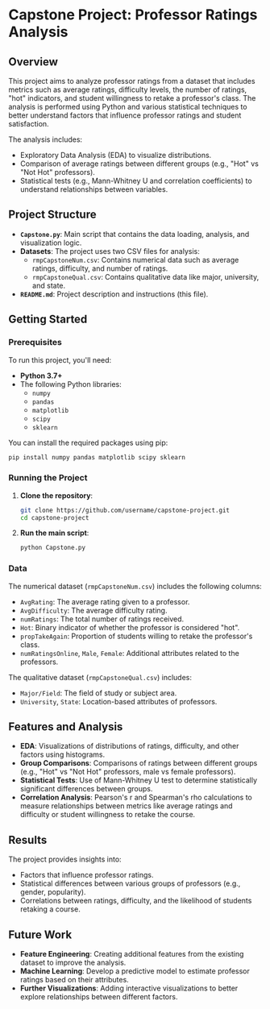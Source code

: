# Capstone Project: Professor Ratings Analysis

## Overview

This project aims to analyze professor ratings from a dataset that includes metrics such as average ratings, difficulty levels, the number of ratings, "hot" indicators, and student willingness to retake a professor's class. The analysis is performed using Python and various statistical techniques to better understand factors that influence professor ratings and student satisfaction.

The analysis includes:
- Exploratory Data Analysis (EDA) to visualize distributions.
- Comparison of average ratings between different groups (e.g., "Hot" vs "Not Hot" professors).
- Statistical tests (e.g., Mann-Whitney U and correlation coefficients) to understand relationships between variables.

## Project Structure

- **`Capstone.py`**: Main script that contains the data loading, analysis, and visualization logic.
- **Datasets**: The project uses two CSV files for analysis:
  - `rmpCapstoneNum.csv`: Contains numerical data such as average ratings, difficulty, and number of ratings.
  - `rmpCapstoneQual.csv`: Contains qualitative data like major, university, and state.
- **`README.md`**: Project description and instructions (this file).

## Getting Started

### Prerequisites

To run this project, you'll need:
- **Python 3.7+**
- The following Python libraries:
  - `numpy`
  - `pandas`
  - `matplotlib`
  - `scipy`
  - `sklearn`

You can install the required packages using pip:
```sh
pip install numpy pandas matplotlib scipy sklearn
```

### Running the Project

1. **Clone the repository**:
   ```sh
   git clone https://github.com/username/capstone-project.git
   cd capstone-project
   ```

2. **Run the main script**:
   ```sh
   python Capstone.py
   ```

### Data

The numerical dataset (`rmpCapstoneNum.csv`) includes the following columns:
- `AvgRating`: The average rating given to a professor.
- `AvgDifficulty`: The average difficulty rating.
- `numRatings`: The total number of ratings received.
- `Hot`: Binary indicator of whether the professor is considered "hot".
- `propTakeAgain`: Proportion of students willing to retake the professor's class.
- `numRatingsOnline`, `Male`, `Female`: Additional attributes related to the professors.

The qualitative dataset (`rmpCapstoneQual.csv`) includes:
- `Major/Field`: The field of study or subject area.
- `University`, `State`: Location-based attributes of professors.

## Features and Analysis

- **EDA**: Visualizations of distributions of ratings, difficulty, and other factors using histograms.
- **Group Comparisons**: Comparisons of ratings between different groups (e.g., "Hot" vs "Not Hot" professors, male vs female professors).
- **Statistical Tests**: Use of Mann-Whitney U test to determine statistically significant differences between groups.
- **Correlation Analysis**: Pearson's r and Spearman's rho calculations to measure relationships between metrics like average ratings and difficulty or student willingness to retake the course.

## Results

The project provides insights into:
- Factors that influence professor ratings.
- Statistical differences between various groups of professors (e.g., gender, popularity).
- Correlations between ratings, difficulty, and the likelihood of students retaking a course.

## Future Work

- **Feature Engineering**: Creating additional features from the existing dataset to improve the analysis.
- **Machine Learning**: Develop a predictive model to estimate professor ratings based on their attributes.
- **Further Visualizations**: Adding interactive visualizations to better explore relationships between different factors.

